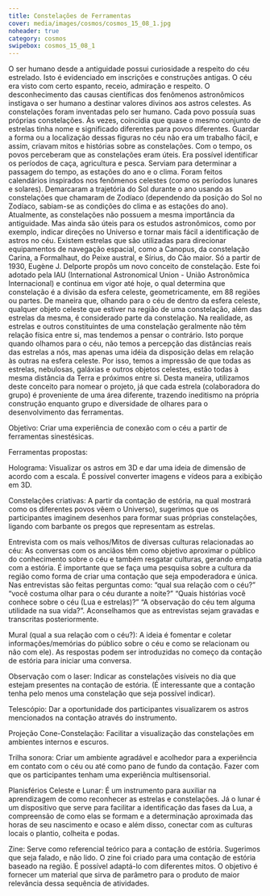 ```yaml
---
title: Constelações de Ferramentas
cover: media/images/cosmos/cosmos_15_08_1.jpg
noheader: true
category: cosmos
swipebox: cosmos_15_08_1
---
```



O ser humano desde a antiguidade possui curiosidade a respeito do céu estrelado. Isto é evidenciado em inscrições e construções antigas. O céu era visto com certo espanto, receio, admiração e respeito. O desconhecimento das causas científicas dos fenômenos astronômicos instigava o ser humano a destinar valores divinos aos astros celestes.
As constelações foram inventadas pelo ser humano. Cada povo possuía suas próprias constelações. Às vezes, coincidia que quase o mesmo conjunto de estrelas tinha nome e significado diferentes para povos diferentes. Guardar a forma ou a localização dessas figuras no céu não era um trabalho fácil, e assim, criavam mitos e histórias sobre as constelações.
Com o tempo, os povos perceberam que as constelações eram úteis. Era possível identificar os períodos de caça, agricultura e pesca. Serviam para determinar a passagem do tempo, as estações do ano e o clima. Foram feitos calendários inspirados nos fenômenos celestes (como os períodos lunares e solares). Demarcaram a trajetória do Sol durante o ano usando as constelações que chamaram de Zodíaco (dependendo da posição do Sol no Zodíaco, sabiam-se as condições do clima e as estações do ano).
Atualmente, as constelações não possuem a mesma importância da antiguidade. Mas ainda são úteis para os estudos astronômicos, como por exemplo, indicar direções no Universo e tornar mais fácil a identificação de astros no céu. Existem estrelas que são utilizadas para direcionar equipamentos de navegação espacial, como a Canopus, da constelação Carina, a Formalhaut, do Peixe austral, e Sírius, do Cão maior.
Só a partir de 1930, Eugène J. Delporte propôs um novo conceito de constelação. Este foi adotado pela IAU (International Astronomical Union - União Astronômica Internacional) e continua em vigor até hoje, o qual determina que constelação é a divisão da esfera celeste, geometricamente, em 88 regiões ou partes. De maneira que, olhando para o céu de dentro da esfera celeste, qualquer objeto celeste que estiver na região de uma constelação, além das estrelas da mesma, é considerado parte da constelação.
Na realidade, as estrelas e outros constituintes de uma constelação geralmente não têm relação física entre si, mas tendemos a pensar o contrário. Isto porque quando olhamos para o céu, não temos a percepção das distâncias reais das estrelas a nós, mas apenas uma idéia da disposição delas em relação às outras na esfera celeste. Por isso, temos a impressão de que todas as estrelas, nebulosas, galáxias e outros objetos celestes, estão todas à mesma distância da Terra e próximos entre si.
Desta maneira, utilizamos deste conceito para nomear o projeto, já que cada estrela (colaboradora do grupo) é proveniente de uma área diferente, trazendo ineditismo na própria construção enquanto grupo e diversidade de olhares para o desenvolvimento das ferramentas.

Objetivo: Criar uma experiência de conexão com o céu a partir de ferramentas sinestésicas.

Ferramentas propostas:

Holograma: Visualizar os astros em 3D e dar uma ideia de dimensão de acordo com a escala. É possível converter imagens e vídeos para a exibição em 3D.

Constelações criativas: A partir da contação de estória, na qual mostrará como os diferentes povos vêem o Universo), sugerimos que os participantes imaginem desenhos para formar suas próprias constelações, ligando com barbante os pregos que representam as estrelas.

Entrevista com os mais velhos/Mitos de diversas culturas relacionadas ao céu: As conversas com os anciãos têm como objetivo aproximar o público do conhecimento sobre o céu e também resgatar culturas, gerando empatia com a estória. É importante que se faça uma pesquisa sobre a cultura da região como forma de criar uma contação que seja empoderadora e única. Nas entrevistas são feitas perguntas como: “qual sua relação com o céu?” “você costuma olhar para o céu durante a noite?” “Quais histórias você conhece sobre o céu (Lua e estrelas)?” “A observação do céu tem alguma utilidade na sua vida?”. Aconselhamos que as entrevistas sejam gravadas e transcritas posteriormente.

Mural (qual a sua relação com o céu?): A ideia é fomentar e coletar informações/memórias do público sobre o céu e como se relacionam ou não com ele). As respostas podem ser introduzidas no começo da contação de estória para iniciar uma conversa.

Observação com o laser: Indicar as constelações visíveis no dia que estejam presentes na contação de estória. (É interessante que a contação tenha pelo menos uma constelação que seja possível indicar).

Telescópio: Dar a oportunidade dos participantes visualizarem os astros mencionados na contação através do instrumento.

Projeção Cone-Constelação: Facilitar a visualização das constelações em  ambientes internos e escuros.

Trilha sonora: Criar um ambiente agradável e acolhedor para a experiência em contato com o céu ou até como pano de fundo da contação. Fazer com que os participantes tenham uma experiência multisensorial.

Planisférios Celeste e Lunar:  É um instrumento para auxiliar na aprendizagem de como reconhecer as estrelas e constelações. Já o lunar é um dispositivo que serve para facilitar a identificação das fases da Lua, a compreensão de como elas se formam e a determinação aproximada das horas de seu nascimento e ocaso e além disso, conectar com as culturas locais o plantio, colheita e podas.

Zine: Serve como referencial teórico para a contação de estória. Sugerimos que seja falado, e não lido. O zine foi criado para uma contação de estória baseado na região. É possível adaptá-lo com diferentes mitos. O objetivo é fornecer um material que sirva de parâmetro para o produto de maior relevância dessa sequência de atividades.


